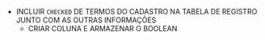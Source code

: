 * INCLUIR `CHECKED` DE TERMOS DO CADASTRO NA TABELA DE REGISTRO JUNTO COM AS OUTRAS INFORMAÇÕES
  - CRIAR COLUNA E ARMAZENAR O BOOLEAN